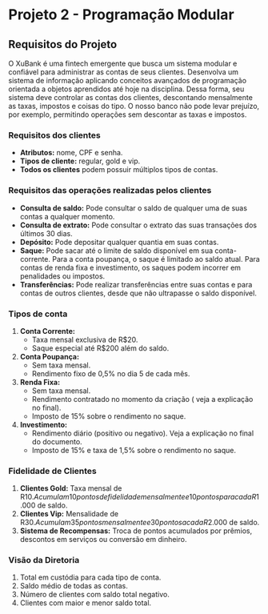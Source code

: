 # Projeto  2  -  Programação Modular

## Requisitos do Projeto

O XuBank é uma fintech emergente que busca um sistema modular e confiável para administrar as contas de seus clientes. Desenvolva um sistema de informação aplicando conceitos avançados de programação orientada a objetos aprendidos até hoje na disciplina. Dessa forma, seu sistema deve controlar as contas dos clientes, descontando mensalmente as taxas, impostos e coisas do tipo. O nosso banco não pode levar prejuízo, por exemplo, permitindo operações sem descontar as taxas e impostos.

### Requisitos dos clientes

- **Atributos:** nome, CPF e senha.
- **Tipos de cliente:** regular, gold e vip.
- **Todos os clientes** podem possuir múltiplos tipos de contas.

### Requisitos das operações realizadas pelos clientes

- **Consulta de saldo:** Pode consultar o saldo de qualquer uma de suas contas a qualquer momento.
- **Consulta de extrato:** Pode consultar o extrato das suas transações dos últimos 30 dias.
- **Depósito:** Pode depositar qualquer quantia em suas contas.
- **Saque:** Pode sacar até o limite de saldo disponível em sua conta-corrente. Para a conta poupança, o saque é limitado ao saldo atual. Para contas de renda fixa e investimento, os saques podem incorrer em penalidades ou impostos.
- **Transferências:** Pode realizar transferências entre suas contas e para contas de outros clientes, desde que não ultrapasse o saldo disponível.

### Tipos de conta

1. **Conta Corrente:**
    - Taxa mensal exclusiva de R$20.
    - Saque especial até R$200 além do saldo.
2. **Conta Poupança:**
    - Sem taxa mensal.
    - Rendimento fixo de 0,5% no dia 5 de cada mês.
3. **Renda Fixa:**
    - Sem taxa mensal.
    - Rendimento contratado no momento da criação ( veja a explicação no final).
    - Imposto de 15% sobre o rendimento no saque.
4. **Investimento:**
    - Rendimento diário (positivo ou negativo). Veja a explicação no final do documento.
    - Imposto de 15% e taxa de 1,5% sobre o rendimento no saque.

### Fidelidade de Clientes

1. **Clientes Gold:** Taxa mensal de R$10. Acumulam 10 pontos de fidelidade mensalmente e 10 pontos para cada R$1.000 de saldo.
2. **Clientes Vip:** Mensalidade de R$30. Acumulam 35 pontos mensalmente e 30 pontos a cada R$2.000 de saldo.
3. **Sistema de Recompensas:** Troca de pontos acumulados por prêmios, descontos em serviços ou conversão em dinheiro.

### Visão da Diretoria

1. Total em custódia para cada tipo de conta.
2. Saldo médio de todas as contas.
3. Número de clientes com saldo total negativo.
4. Clientes com maior e menor saldo total.
